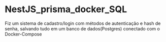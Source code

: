 # NestJS_prisma_docker_SQL
 Fiz um sistema de cadastro/login com métodos de autenticação e hash de senha, salvando tudo em um banco de dados(Postgres) conectado com o Docker-Compose
